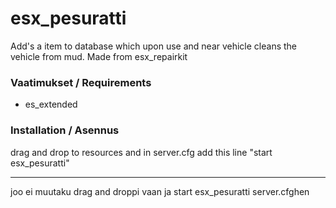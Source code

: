 # esx_pesuratti
Add's a item to database which upon use and near vehicle cleans the vehicle from mud. Made from esx_repairkit

### Vaatimukset / Requirements
* es_extended

### Installation / Asennus
drag and drop to resources and in server.cfg add this line "start esx_pesuratti"
________________________________________________________________________________
joo ei muutaku drag and droppi vaan ja start esx_pesuratti server.cfghen
